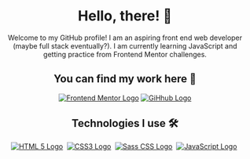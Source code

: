 <h1 align="center">Hello, there! 👋</h1>
<p align="center">
  Welcome to my GitHub profile! I am an aspiring front end web developer (maybe full stack eventually?). I am currently learning JavaScript and getting practice from Frontend Mentor challenges. 
</p>

<h2 align="center">You can find my work here 💪</h2>
<p align="center">
  <a href="https://www.frontendmentor.io/profile/LazyDuckling"><img src="https://img.shields.io/badge/Frontend%20Mentor-blue?style=for-the-badge&logo=frontendmentor" alt="Frontend Mentor Logo"></a>
  <a href="https://github.com/LazyDuckling?tab=repositories"><img src="https://img.shields.io/badge/Github Repositories-black?style=for-the-badge&logo=github" alt="GiHhub Logo"></a>
</p>

<h2 align="center">Technologies I use 🛠 </h2>
<p align="center">
  <a href="https://github.com/LazyDuckling"><img src="https://img.shields.io/badge/html-E34F26?style=for-the-badge&logo=html5&logoColor=white" alt="HTML 5 Logo"></a>&nbsp;
  <a href="https://github.com/LazyDuckling"><img src="https://img.shields.io/badge/css-1572B6?style=for-the-badge&logo=css3&logoColor=white" alt="CSS3 Logo"></a>&nbsp;
  <a href="https://github.com/LazyDuckling"><img src="https://img.shields.io/badge/sass-CC6699?style=for-the-badge&logo=sass&logoColor=white" alt="Sass CSS Logo"></a>&nbsp;
  <a href="https://github.com/LazyDuckling"><img src="https://img.shields.io/badge/javascript-3E3E3E?style=for-the-badge&logo=javascript&logoColor=F7DF1E" alt="JavaScript Logo"></a>&nbsp;
